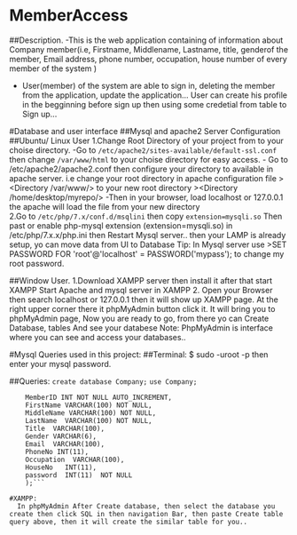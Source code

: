 # MemberAccess
 ##Description.
  -This is the web application containing of information about Company member(i.e, Firstname, Middlename, Lastname, title, genderof the member, Email address, phone number, occupation, house number of every member of the system )
 - User(member) of the system are able to sign in, deleting the member from the application, update the        application...
   User can create his profile in the begginning before sign up then using some credetial from table to Sign up...


#Database and user interface
  ##Mysql and apache2 Server Configuration
    ##Ubuntu/ Linux User
   1.Change Root Directory of your project from  to your choise directory.
        -Go to `/etc/apache2/sites-available/default-ssl.conf` then change `/var/www/html` to your choise         directory for easy access.
        - Go to /etc/apache2/apache2.conf then configure your directory to available in apache server.
              i.e change your root directory in apache configuration file 
              ><Directory /var/www/> to your new root directory ><Directory /home/desktop/myrepo/>
         -Then in your browser, load localhost or 127.0.0.1 the apache will load the file from your new       directory     
      2.Go to `/etc/php/7.x/conf.d/msqlini` then copy `extension=mysqli.so`
        Then past or enable php-mysql extension (extension=mysqli.so) in /etc/php/7.x.x/php.ini
        then Restart Mysql server..
        then your LAMP is already setup, yo can move data from UI to Database
      Tip:
        In Mysql server use >SET PASSWORD FOR 'root'@'localhost' = PASSWORD('mypass'); to change my root password.
   
   ##Window User.
   1.Download XAMPP server then install it after that start XAMPP 
        Start Apache and mysql server in XAMPP
   2. Open your Browser then search localhost or 127.0.0.1 then it will show up XAMPP page. At the right        upper corner there it phpMyAdmin button click it. It will bring you to phpMyAdmin page, Now you are       ready to go, from there yo can Create Database, tables And see your databese
      Note:
      PhpMyAdmin is interface where you can see and access your databases.. 
       



#Mysql Queries used in this project:
  ##Terminal:
   $ sudo -uroot -p  then enter your mysql password.
 
  ##Queries:
  `create database Company;`
  `use Company;`
 ``` create table Member (
     MemberID INT NOT NULL AUTO_INCREMENT,
     FirstName VARCHAR(100) NOT NULL,
     MiddleName VARCHAR(100) NOT NULL,
     LastName  VARCHAR(100) NOT NULL,
     Title  VARCHAR(100),
     Gender VARCHAR(6),
     Email  VARCHAR(100),
     PhoneNo INT(11),
     Occupation  VARCHAR(100),
     HouseNo   INT(11),
     password  INT(11)  NOT NULL
     );```

#XAMPP:
   In phpMyAdmin After Create database, then select the database you create then click SQL in then navigation Bar, then paste Create table query above, then it will create the similar table for you..